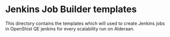 # Jenkins Job Builder templates
This directory contains the templates which will used to create Jenkins jobs in OpenShist QE jenkins for every scalability run on Alderaan.
